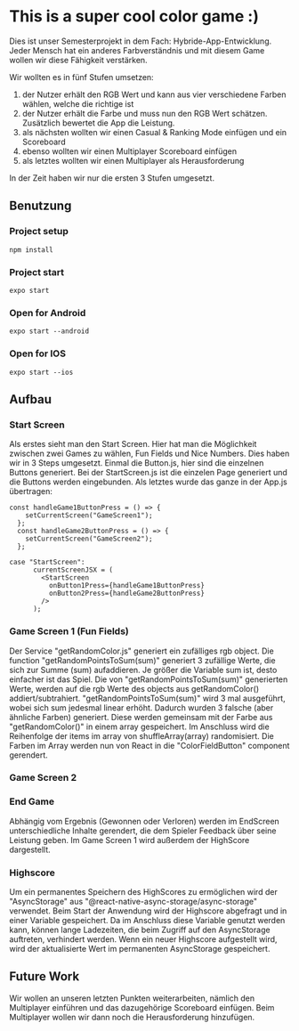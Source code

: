 # This is a super cool color game :)
Dies ist unser Semesterprojekt in dem Fach: Hybride-App-Entwicklung.
Jeder Mensch hat ein anderes Farbverständnis und mit diesem Game wollen wir diese Fähigkeit verstärken. 

Wir wollten es in fünf Stufen umsetzen: 
1. der Nutzer erhält den RGB Wert und kann aus vier verschiedene Farben wählen, welche die richtige ist
2. der Nutzer erhält die Farbe und muss nun den RGB Wert schätzen. Zusätzlich bewertet die App die Leistung.
3. als nächsten wollten wir einen Casual & Ranking Mode einfügen und ein Scoreboard
4. ebenso wollten wir einen Multiplayer Scoreboard einfügen 
5. als letztes wollten wir einen Multiplayer als Herausforderung

In der Zeit haben wir nur die ersten 3 Stufen umgesetzt. 

## Benutzung
### Project setup
```
npm install
```
### Project start
```
expo start
```
### Open for Android
```
expo start --android
```
### Open for IOS
```
expo start --ios
```
## Aufbau
### Start Screen
Als erstes sieht man den Start Screen. Hier hat man die Möglichkeit zwischen zwei Games zu wählen, Fun Fields und Nice Numbers. 
Dies haben wir in 3 Steps umgesetzt.
Einmal die Button.js, hier sind die einzelnen Buttons generiert. Bei der StartScreen.js ist die einzelen Page generiert und die Buttons werden eingebunden. Als letztes wurde das ganze in der App.js übertragen: 
```
const handleGame1ButtonPress = () => {
    setCurrentScreen("GameScreen1");
  };
  const handleGame2ButtonPress = () => {
    setCurrentScreen("GameScreen2");
  };
```
```
case "StartScreen":
      currentScreenJSX = (
        <StartScreen
          onButton1Press={handleGame1ButtonPress}
          onButton2Press={handleGame2ButtonPress}
        />
      );
```
### Game Screen 1 (Fun Fields)
Der Service "getRandomColor.js" generiert ein zufälliges rgb object.
Die function "getRandomPointsToSum(sum)" generiert 3 zufällige Werte, die sich zur Summe (sum) aufaddieren.
Je größer die Variable sum ist, desto einfacher ist das Spiel.
Die von "getRandomPointsToSum(sum)" generierten Werte, werden auf die rgb Werte des objects aus getRandomColor() addiert/subtrahiert.
"getRandomPointsToSum(sum)" wird 3 mal ausgeführt, wobei sich sum jedesmal linear erhöht.
Dadurch wurden 3 falsche (aber ähnliche Farben) generiert. Diese werden gemeinsam mit der Farbe aus "getRandomColor()" in einem array gespeichert.
Im Anschluss wird die Reihenfolge der items im array von shuffleArray(array) randomisiert.
Die Farben im Array werden nun von React in die "ColorFieldButton" component gerendert.

### Game Screen 2
### End Game
Abhängig vom Ergebnis (Gewonnen oder Verloren) werden im EndScreen unterschiedliche Inhalte gerendert, die dem Spieler Feedback über seine Leistung geben.
Im Game Screen 1 wird außerdem der HighScore dargestellt.
### Highscore
Um ein permanentes Speichern des HighScores zu ermöglichen wird der "AsyncStorage" aus "@react-native-async-storage/async-storage" verwendet.
Beim Start der Anwendung wird der Highscore abgefragt und in einer Variable gespeichert. Da im Anschluss diese Variable genutzt werden kann, können lange Ladezeiten, die beim Zugriff auf den AsyncStorage auftreten, verhindert werden. Wenn ein neuer Highscore aufgestellt wird, wird der aktualisierte Wert im permanenten AsyncStorage gespeichert.
## Future Work 
Wir wollen an unseren letzten Punkten weiterarbeiten, nämlich den Multiplayer einführen und das dazugehörige Scoreboard einfügen. Beim Multiplayer wollen wir dann noch die Herausforderung hinzufügen.



